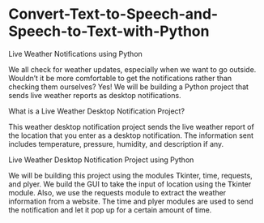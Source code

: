 # Convert-Text-to-Speech-and-Speech-to-Text-with-Python

Live Weather Notifications using Python

We all check for weather updates, especially when we want to go outside. Wouldn’t it be more comfortable to get the notifications rather than checking them ourselves? Yes! We will be building a Python project that sends live weather reports as desktop notifications.

What is a Live Weather Desktop Notification Project?

This weather desktop notification project sends the live weather report of the location that you enter as a desktop notification. The information sent includes temperature, pressure, humidity, and description if any.

Live Weather Desktop Notification Project using Python

We will be building this project using the modules Tkinter, time, requests, and plyer. We build the GUI to take the input of location using the Tkinter module. Also, we use the requests module to extract the weather information from a website. The time and plyer modules are used to send the notification and let it pop up for a certain amount of time.
